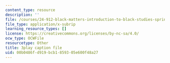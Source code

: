 ```yaml
---
content_type: resource
description: ''
file: /courses/24-912-black-matters-introduction-to-black-studies-spring-2017/00b0486fd919bcb1859305e600f48a27_aSk7YbhON_0.srt
file_type: application/x-subrip
learning_resource_types: []
license: https://creativecommons.org/licenses/by-nc-sa/4.0/
ocw_type: OCWFile
resourcetype: Other
title: 3play caption file
uid: 00b0486f-d919-bcb1-8593-05e600f48a27
---
```

